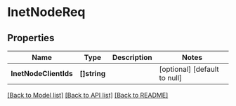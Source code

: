 # InetNodeReq

## Properties
Name | Type | Description | Notes
------------ | ------------- | ------------- | -------------
**InetNodeClientIds** | **[]string** |  | [optional] [default to null]

[[Back to Model list]](../README.md#documentation-for-models) [[Back to API list]](../README.md#documentation-for-api-endpoints) [[Back to README]](../README.md)


